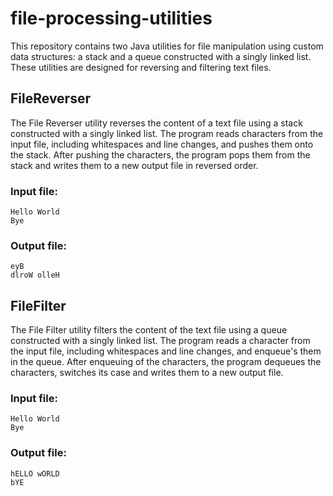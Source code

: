 # file-processing-utilities

This repository contains two Java utilities for file manipulation using custom data structures: a stack and a queue constructed with a singly linked list. These utilities are designed for reversing and filtering text files.


## FileReverser

The File Reverser utility reverses the content of a text file using a stack constructed with a singly linked list. The program reads characters from the input file, including whitespaces and line changes, and pushes them onto the stack. After pushing the characters, the program pops them from the stack and writes them to a new output file in reversed order.

### Input file:
```
Hello World
Bye
```
### Output file:
```
eyB
dlroW olleH
```

## FileFilter

The File Filter utility filters the content of the text file using a queue constructed with a singly linked list. The program reads a character from the input file, including whitespaces and line changes, and enqueue's them in the queue. After enqueuing of the characters, the program dequeues the characters, switches its case and writes them to a new output file. 

### Input file:
```
Hello World
Bye
```
### Output file:
```
hELLO wORLD
bYE
```


